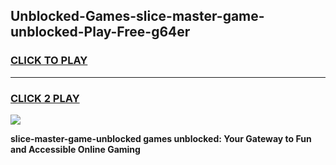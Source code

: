 
## Unblocked-Games-slice-master-game-unblocked-Play-Free-g64er
<h3>
<a href="https://premium76.site?title=slice-master-game-unblocked&ref=18A">CLICK TO PLAY</a></h3>
<hr>

<h3>
<a href="https://premium76.site?title=slice-master-game-unblocked&ref=18A">CLICK 2 PLAY</a>
  
</h3>

<a href="https://premium76.site?title=slice-master-game-unblocked&ref=18A"><img src="https://clearcache.store/games.png"></a>


**slice-master-game-unblocked games unblocked: Your Gateway to Fun and Accessible Online Gaming**

